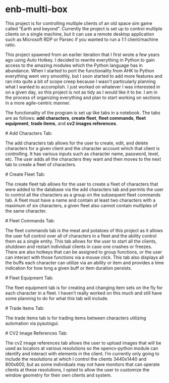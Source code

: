 # enb-multi-box

This project is for controlling multiple clients of an old space sim game called “Earth and beyond”. Currently the project is set up to control multiple clients on a single machine, but it can use a remote desktop application such as Microsoft RDP or Parsec if you wanted to run a 1:1 client/machine ratio.

This project spawned from an earlier iteration that I first wrote a few years ago using Auto Hotkey. I decided to rewrite everything in Python to gain access to the amazing modules which the Python language has in abundance. When I started to port the functionality from AHK to Python everything went very smoothly, but I soon started to add more features and ran into quite a bit of scope creep because I wasn’t particularly planning what I wanted to accomplish. I just worked on whatever I was interested in on a given day, so this project is not as tidy as I would like it to be. I am in the process of organizing everything and plan to start working on sections in a more agile-centric manner.

The functionality of the program is set up like tabs in a notebook. The tabs are as follows: **add characters**, **create fleet**, **fleet commands**, **fleet equipment**, **trade items**, and **cv2 images references**.

# Add Characters Tab:

The add characters tab allows for the user to create, edit, and delete characters for a given client and the character account which that client is controlling. It has various inputs such as character name, password, level, etc. The user adds all the characters they want and then moves to the next tab to create a fleet of characters.

# Create Fleet Tab:

The create fleet tab allows for the user to create a fleet of characters that were added to the database via the add characters tab and permits the user to control all the characters as a group on the subsequent fleet commands tab. A fleet must have a name and contain at least two characters with a maximum of six characters, a given fleet also cannot contain multiples of the same character.

# Fleet Commands Tab:

The fleet commands tab is the meat and potatoes of this project as it allows the user full control over all of characters in a fleet and the ability control them as a single entity. This tab allows for the user to start all the clients, shutdown and restart individual clients in case one crashes or freezes. There are also hotkeys that can be assigned to group functions, or the user can interact with those functions via a mouse click. This tab also displays all the buffs each character can utilize via an ability or item and provides a time indication for how long a given buff or item duration persists.

# Fleet Equipment Tab:

The fleet equipment tab is for creating and changing item sets on the fly for each character in a fleet. I haven’t really worked on this much and still have some planning to do for what this tab will include.

# Trade Items Tab:

The trade items tab is for trading items between characters utilizing automation via pyautogui.

# CV2 Image References Tab:

The cv2 image references tab allows the user to upload images that will be used as locators at various resolutions so the opencv-python module can identify and interact with elements in the client. I’m currently only going to include the resolutions at which I control the clients 3440x1440 and 800x600, but as some individuals may not have monitors that can operate clients at these resolutions, I opted to allow the user to customize the window geometry for their own clients and system.